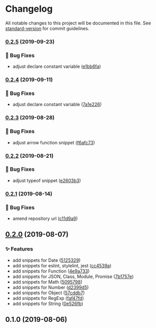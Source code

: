 # Changelog

All notable changes to this project will be documented in this file. See [standard-version](https://github.com/conventional-changelog/standard-version) for commit guidelines.

### [0.2.5](https://github.com/RunningCoderLee/javascript-snippets/compare/v0.2.4...v0.2.5) (2019-09-23)


### 🐛 Bug Fixes

* adjust declare constant variable ([e1bb6fa](https://github.com/RunningCoderLee/javascript-snippets/commit/e1bb6fa))

### [0.2.4](https://github.com/RunningCoderLee/javascript-snippets/compare/v0.2.3...v0.2.4) (2019-09-11)


### 🐛 Bug Fixes

* adjust declare constant variable ([7a1e226](https://github.com/RunningCoderLee/javascript-snippets/commit/7a1e226))

### [0.2.3](https://github.com/RunningCoderLee/javascript-snippets/compare/v0.2.2...v0.2.3) (2019-08-28)


### 🐛 Bug Fixes

* adjust arrow function snippet ([f6afc73](https://github.com/RunningCoderLee/javascript-snippets/commit/f6afc73))

### [0.2.2](https://github.com/RunningCoderLee/javascript-snippets/compare/v0.2.1...v0.2.2) (2019-08-21)


### 🐛 Bug Fixes

* adjust typeof snippet ([e2603b3](https://github.com/RunningCoderLee/javascript-snippets/commit/e2603b3))

### [0.2.1](https://github.com/RunningCoderLee/javascript-snippets/compare/v0.2.0...v0.2.1) (2019-08-14)


### 🐛 Bug Fixes

* amend repository url ([c11d9a9](https://github.com/RunningCoderLee/javascript-snippets/commit/c11d9a9))

## [0.2.0](https://github.com/RunningCoderLee/reactsjs-snippets/compare/v0.1.0...v0.2.0) (2019-08-07)


### ✨ Features

* add snippets for Date ([5125329](https://github.com/RunningCoderLee/reactsjs-snippets/commit/5125329))
* add snippets for eslint, stylelint, jest ([cc4539a](https://github.com/RunningCoderLee/reactsjs-snippets/commit/cc4539a))
* add snippets for Function ([4e9a733](https://github.com/RunningCoderLee/reactsjs-snippets/commit/4e9a733))
* add snippets for JSON, Class, Module, Promise ([7b1757e](https://github.com/RunningCoderLee/reactsjs-snippets/commit/7b1757e))
* add snippets for Math ([5095798](https://github.com/RunningCoderLee/reactsjs-snippets/commit/5095798))
* add snippets for Number ([d2399d5](https://github.com/RunningCoderLee/reactsjs-snippets/commit/d2399d5))
* add snippets for Object ([57cddb7](https://github.com/RunningCoderLee/reactsjs-snippets/commit/57cddb7))
* add snippets for RegExp ([faf47fd](https://github.com/RunningCoderLee/reactsjs-snippets/commit/faf47fd))
* add snippets for String ([0e526fb](https://github.com/RunningCoderLee/reactsjs-snippets/commit/0e526fb))

## 0.1.0 (2019-08-06)
